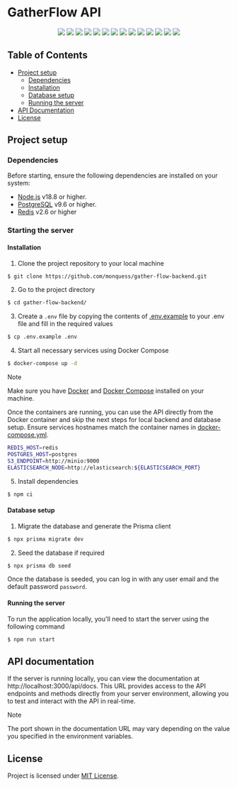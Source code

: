 # GatherFlow API

<div align="center">
  <img src="https://img.shields.io/badge/TypeScript-3178C6?logo=typescript&logoColor=fff" />
  <img src="https://img.shields.io/badge/Node.js-5FA04E?logo=nodedotjs&logoColor=fff" />
  <img src="https://img.shields.io/badge/Nest.js-E0234E?logo=nestjs&logoColor=fff" />
  <img src="https://img.shields.io/badge/Prisma-2D3748?logo=prisma&logoColor=fff" />
  <img src="https://img.shields.io/badge/Postgres-316192?logo=postgresql&logoColor=fff" />
  <img src="https://img.shields.io/badge/Passport-34E27A?logo=passport&logoColor=fff" />
  <img src="https://img.shields.io/badge/Amazon_S3-232F3E?logo=amazonwebservices&logoColor=fff" />
  <img src="https://img.shields.io/badge/Stripe-635BFF?logo=stripe&logoColor=fff" />
  <img src="https://img.shields.io/badge/Elasticsearch-005571?logo=elastic&logoColor=fff" />
  <img src="https://img.shields.io/badge/OpenAPI-6BA539?logo=openapiinitiative&logoColor=fff" />    
  <img src="https://img.shields.io/badge/Swagger-85EA2D?logo=swagger&logoColor=fff" />
  <img src="https://img.shields.io/badge/Redis-DD0031?logo=redis&logoColor=fff" />
  <img src="https://img.shields.io/badge/Docker-2496ED?logo=docker&logoColor=fff" />
  <img src="https://img.shields.io/badge/Handlebars.js-000000?logo=handlebarsdotjs&logoColor=fff" />
</div>

## Table of Contents

- [Project setup](#project-setup)
  - [Dependencies](#dependencies)
  - [Installation](#installation)
  - [Database setup](#database-setup)
  - [Running the server](#running-the-server)
- [API Documentation](#api-documentation)
- [License](#license)

## Project setup

### Dependencies

Before starting, ensure the following dependencies are installed on your system:

- [Node.js](https://nodejs.org/en) v18.8 or higher.
- [PostgreSQL](https://www.postgresql.org) v9.6 or higher.
- [Redis](https://redis.io) v2.6 or higher

### Starting the server

#### Installation

1. Clone the project repository to your local machine

```bash
$ git clone https://github.com/monquess/gather-flow-backend.git
```

2. Go to the project directory

```bash
$ cd gather-flow-backend/
```

3. Create a `.env` file by copying the contents of [.env.example](.env.example) to your .env file and fill in the required values

```bash
$ cp .env.example .env
```

4. Start all necessary services using Docker Compose

```bash
$ docker-compose up -d
```

> [!NOTE]
> Make sure you have [Docker](https://www.docker.com) and [Docker Compose](https://docs.docker.com/compose/) installed on your machine.

Once the containers are running, you can use the API directly from the Docker container and skip the next steps for local backend and database setup. Ensure services hostnames match the container names in [docker-compose.yml](docker-compose.yml).

```bash
REDIS_HOST=redis
POSTGRES_HOST=postgres
S3_ENDPOINT=http://minio:9000
ELASTICSEARCH_NODE=http://elasticsearch:${ELASTICSEARCH_PORT}
```

5. Install dependencies

```bash
$ npm ci
```

#### Database setup

1. Migrate the database and generate the Prisma client

```bash
$ npx prisma migrate dev
```

2. Seed the database if required

```bash
$ npx prisma db seed
```

Once the database is seeded, you can log in with any user email and the default password `password`.

#### Running the server

To run the application locally, you'll need to start the server using the following command

```bash
$ npm run start
```

## API documentation

If the server is running locally, you can view the documentation at http://localhost:3000/api/docs. This URL provides access to the API endpoints and methods directly from your server environment, allowing you to test and interact with the API in real-time.

> [!NOTE]
> The port shown in the documentation URL may vary depending on the value you specified in the environment variables.

## License

Project is licensed under [MIT License](LICENSE).
